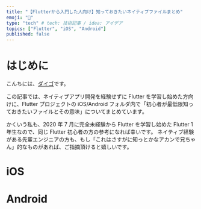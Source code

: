 ```yaml
---
title: "【Flutterから入門した人向け】知っておきたいネイティブファイルまとめ"
emoji: "🐣"
type: "tech" # tech: 技術記事 / idea: アイデア
topics: ["Flutter", "iOS", "Android"]
published: false
---
```


# はじめに

こんちには、[ダイゴ](https://twitter.com/Mamushi_journey)です。

この記事では、ネイティブアプリ開発を経験せずに Flutter を学習し始めた方向けに、Flutter プロジェクトの iOS/Android フォルダ内で「初心者が最低限知っておきたいファイルとその意味」についてまとめています。

かくいう私も、2020 年 7 月に完全未経験から Flutter を学習し始めた Flutter 1 年生なので、同じ Flutter 初心者の方の参考になれば幸いです。
ネイティブ経験がある先輩エンジニアの方も、もし「これはさすがに知っとかなアカンで兄ちゃん」的なものがあれば、ご指摘頂けると嬉しいです。

# iOS

# Android
